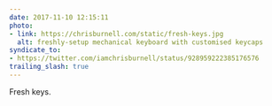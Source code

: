 ```yaml
---
date: 2017-11-10 12:15:11
photo:
- link: https://chrisburnell.com/static/fresh-keys.jpg
  alt: freshly-setup mechanical keyboard with customised keycaps
syndicate_to:
- https://twitter.com/iamchrisburnell/status/928959222385176576
trailing_slash: true
---
```


Fresh keys.
